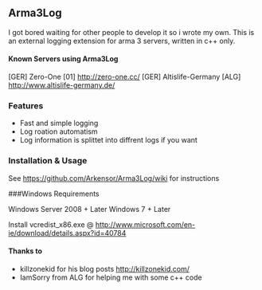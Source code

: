 ## Arma3Log

I got bored waiting for other people to develop it so i wrote my own.
This is an external logging extension for arma 3 servers, written in c++ only. 


#### Known Servers using Arma3Log
[GER] Zero-One [01] http://zero-one.cc/
[GER] Altislife-Germany [ALG] http://www.altislife-germany.de/


### Features

- Fast and simple logging
- Log roation automatism
- Log information is splittet into diffrent logs if you want 


### Installation & Usage

See https://github.com/Arkensor/Arma3Log/wiki for instructions


###Windows Requirements

Windows Server 2008 + Later
Windows 7 + Later

Install vcredist_x86.exe @ http://www.microsoft.com/en-ie/download/details.aspx?id=40784

#### Thanks to

- killzonekid for his blog posts http://killzonekid.com/
- IamSorry from ALG for helping me with some c++ code

